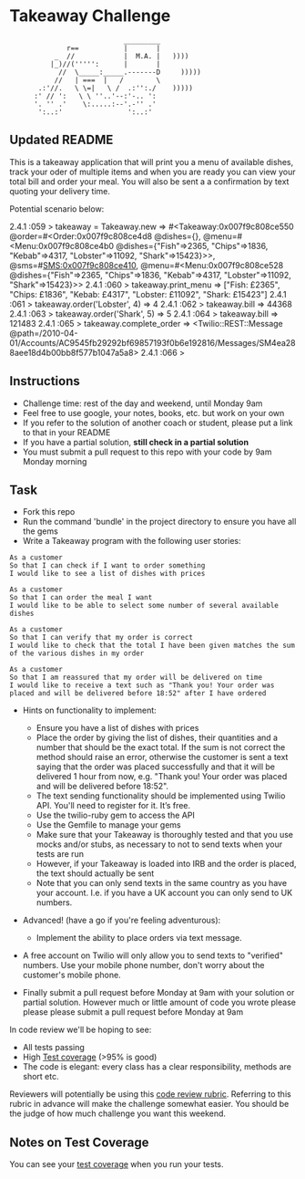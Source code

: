 Takeaway Challenge
==================
```
                            _________
              r==           |       |
           _  //            |  M.A. |   ))))
          |_)//(''''':      |       |
            //  \_____:_____.-------D     )))))
           //   | ===  |   /        \
       .:'//.   \ \=|   \ /  .:'':./    )))))
      :' // ':   \ \ ''..'--:'-.. ':
      '. '' .'    \:.....:--'.-'' .'
       ':..:'                ':..:'

 ```

Updated README
-------

This is a takeaway application that will print you a menu of available dishes, track your oder of multiple items and when you are ready you can view your total bill and order your meal. You will also be sent a a confirmation by text quoting your delivery time.

Potential scenario below:

2.4.1 :059 > takeaway = Takeaway.new
 => #<Takeaway:0x007f9c808ce550 @order=#<Order:0x007f9c808ce4d8 @dishes={}, @menu=#<Menu:0x007f9c808ce4b0 @dishes={"Fish"=>2365, "Chips"=>1836, "Kebab"=>4317, "Lobster"=>11092, "Shark"=>15423}>>, @sms=#<SMS:0x007f9c808ce410>, @menu=#<Menu:0x007f9c808ce528 @dishes={"Fish"=>2365, "Chips"=>1836, "Kebab"=>4317, "Lobster"=>11092, "Shark"=>15423}>>
2.4.1 :060 > takeaway.print_menu
 => ["Fish: £2365", "Chips: £1836", "Kebab: £4317", "Lobster: £11092", "Shark: £15423"]
2.4.1 :061 > takeaway.order('Lobster', 4)
 => 4
2.4.1 :062 > takeaway.bill
 => 44368
2.4.1 :063 > takeaway.order('Shark', 5)
 => 5
2.4.1 :064 > takeaway.bill
 => 121483
2.4.1 :065 > takeaway.complete_order
 => <Twilio::REST::Message @path=/2010-04-01/Accounts/AC9545fb29292bf69857193f0b6e192816/Messages/SM4ea288aee18d4b00bb8f577b1047a5a8>
2.4.1 :066 >









Instructions
-------

* Challenge time: rest of the day and weekend, until Monday 9am
* Feel free to use google, your notes, books, etc. but work on your own
* If you refer to the solution of another coach or student, please put a link to that in your README
* If you have a partial solution, **still check in a partial solution**
* You must submit a pull request to this repo with your code by 9am Monday morning

Task
-----

* Fork this repo
* Run the command 'bundle' in the project directory to ensure you have all the gems
* Write a Takeaway program with the following user stories:

```
As a customer
So that I can check if I want to order something
I would like to see a list of dishes with prices

As a customer
So that I can order the meal I want
I would like to be able to select some number of several available dishes

As a customer
So that I can verify that my order is correct
I would like to check that the total I have been given matches the sum of the various dishes in my order

As a customer
So that I am reassured that my order will be delivered on time
I would like to receive a text such as "Thank you! Your order was placed and will be delivered before 18:52" after I have ordered
```

* Hints on functionality to implement:
  * Ensure you have a list of dishes with prices
  * Place the order by giving the list of dishes, their quantities and a number that should be the exact total. If the sum is not correct the method should raise an error, otherwise the customer is sent a text saying that the order was placed successfully and that it will be delivered 1 hour from now, e.g. "Thank you! Your order was placed and will be delivered before 18:52".
  * The text sending functionality should be implemented using Twilio API. You'll need to register for it. It’s free.
  * Use the twilio-ruby gem to access the API
  * Use the Gemfile to manage your gems
  * Make sure that your Takeaway is thoroughly tested and that you use mocks and/or stubs, as necessary to not to send texts when your tests are run
  * However, if your Takeaway is loaded into IRB and the order is placed, the text should actually be sent
  * Note that you can only send texts in the same country as you have your account. I.e. if you have a UK account you can only send to UK numbers.

* Advanced! (have a go if you're feeling adventurous):
  * Implement the ability to place orders via text message.

* A free account on Twilio will only allow you to send texts to "verified" numbers. Use your mobile phone number, don't worry about the customer's mobile phone.
* Finally submit a pull request before Monday at 9am with your solution or partial solution.  However much or little amount of code you wrote please please please submit a pull request before Monday at 9am


In code review we'll be hoping to see:

* All tests passing
* High [Test coverage](https://github.com/makersacademy/course/blob/master/pills/test_coverage.md) (>95% is good)
* The code is elegant: every class has a clear responsibility, methods are short etc.

Reviewers will potentially be using this [code review rubric](docs/review.md).  Referring to this rubric in advance will make the challenge somewhat easier.  You should be the judge of how much challenge you want this weekend.

Notes on Test Coverage
------------------

You can see your [test coverage](https://github.com/makersacademy/course/blob/master/pills/test_coverage.md) when you run your tests.
